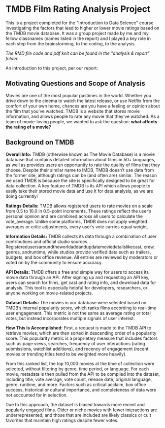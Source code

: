 # TMDB Film Rating Analysis Project

This is a project completed for the "Introduction to Data Science" course investigating the factors that lead to higher or lower movie ratings based on the TMDB movie database. It was a group project made by me and my fellow classnames (names listed in the report) and I played a key role in each step from the brainstorming, to the coding, to the analysis.

*The RMD file code and pdf knit can be found in the "analysis & report" folder.*

An introduction to this project, per our report:

## Motivating Questions and Scope of Analysis
Movies are one of the most popular pastimes in the world. Whether you drive down to the cinema to watch the latest release, or use Netflix from the comfort of your own home, chances are you have a feeling or opinion about the film that you’ve watched. TMDB is a website that stores movie information, and allows people to rate any movie that they’ve watched. As a team of movie-loving people, we wanted to ask the question: **what affects the rating of a movie?**

## Background on TMDB

**Overall Info:** TMDB (otherwise known as The Movie Database) is a movie database that contains detailed information about films in 50+ languages, as well as provides users an opportunity to rate the quality of films that they choose. Despite their similar name to IMDB, TMDB doesn’t use data from the former site, although ratings can be (and often are) similar. The reason we used TMDB is because the site is specifically designed to be great for data collection. A key feature of TMDB is its API which allows people to easily take their stored movie data and use it for data analysis, as we are doing currently!

**Ratings Details:** TMDB allows registered users to rate movies on a scale from 0.5 to 10.0 in 0.5-point increments. These ratings reflect the user’s personal opinion and are combined across all users to calculate the vote_average. Unlike some platforms, TMDB does not apply weighted averages or critic adjustments, every user’s vote carries equal weight.

**Information Details:** TMDB collects its data through a combination of user contributions and official studio sources. Registeredusersaroundtheworldaddandupdatemoviedetailslikecast, crew, genres, andruntime, while studios provide verified data such as trailers, budgets, and box office revenue. All entries are reviewed by moderators or voted on by the community to ensure accuracy.

**API Details:** TMDB offers a free and simple way for users to access its movie data through an API. After signing up and requesting an API key, users can search for films, get cast and rating info, and download data for analysis. This tool is especially helpful for developers, researchers, or anyone working on movie-related projects.

**Dataset Details:** The movies in our database were selected based on TMDB’s internal popularity score, which ranks films according to real-time user engagement. This metric is not the same as average rating or total votes, but instead incorporates multiple signals of user interest.

**How This Is Accomplished:** First, a request is made to the TMDB API to retrieve movies, which are then sorted in descending order of a popularity score. This popularity metric is a proprietary measure that includes factors such as page views, searches, frequency of user interactions (rating submissions, watchlist additions), and recency of engagement (recent movies or trending titles tend to be weighted more heavily).

From this ranked list, the top 10,000 movies at the time of collection were selected, without filtering by genre, time period, or language. For each movie, metadata is then pulled from the API to be compiled into the dataset, including title, vote average, vote count, release date, original language, genre, runtime, and more. Factors such as critical acclaim, box office success, historical or cultural importance, and completeness of data were not accounted for in selection.

Due to this approach, the dataset is biased towards more recent and popularly engaged films. Older or niche movies with fewer interactions are underrepresented, and those that are included are likely classics or cult favorites that maintain high ratings despite fewer votes.
